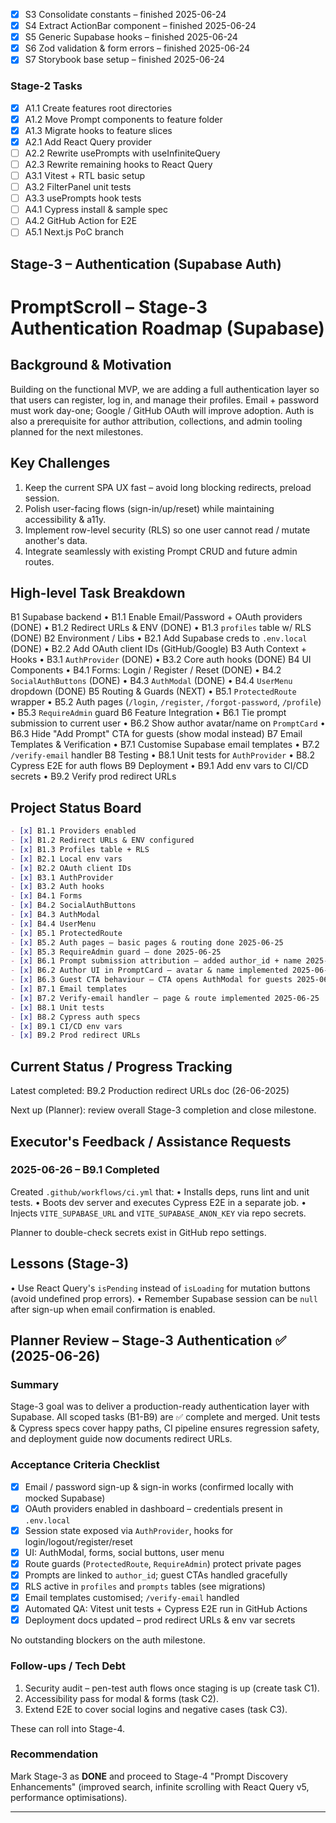 - [x] S3 Consolidate constants – finished 2025-06-24
- [x] S4 Extract ActionBar component – finished 2025-06-24
- [x] S5 Generic Supabase hooks – finished 2025-06-24
- [x] S6 Zod validation & form errors – finished 2025-06-24
- [x] S7 Storybook base setup – finished 2025-06-24

### Stage-2 Tasks
- [x] A1.1 Create features root directories
- [x] A1.2 Move Prompt components to feature folder
- [x] A1.3 Migrate hooks to feature slices
- [x] A2.1 Add React Query provider
- [ ] A2.2 Rewrite usePrompts with useInfiniteQuery
- [ ] A2.3 Rewrite remaining hooks to React Query
- [ ] A3.1 Vitest + RTL basic setup
- [ ] A3.2 FilterPanel unit tests
- [ ] A3.3 usePrompts hook tests
- [ ] A4.1 Cypress install & sample spec
- [ ] A4.2 GitHub Action for E2E
- [ ] A5.1 Next.js PoC branch

## Stage-3 – Authentication (Supabase Auth)

# PromptScroll – Stage-3 Authentication Roadmap (Supabase)

## Background & Motivation
Building on the functional MVP, we are adding a full authentication layer so that users can register, log in, and manage their profiles.  Email + password must work day-one; Google / GitHub OAuth will improve adoption.  Auth is also a prerequisite for author attribution, collections, and admin tooling planned for the next milestones.

## Key Challenges
1. Keep the current SPA UX fast – avoid long blocking redirects, preload session.
2. Polish user-facing flows (sign-in/up/reset) while maintaining accessibility & a11y.
3. Implement row-level security (RLS) so one user cannot read / mutate another's data.
4. Integrate seamlessly with existing Prompt CRUD and future admin routes.

## High-level Task Breakdown
B1  Supabase backend
  • B1.1 Enable Email/Password + OAuth providers (DONE)
  • B1.2 Redirect URLs & ENV (DONE)
  • B1.3 `profiles` table w/ RLS (DONE)
B2  Environment / Libs
  • B2.1 Add Supabase creds to `.env.local` (DONE)
  • B2.2 Add OAuth client IDs (GitHub/Google)
B3  Auth Context + Hooks
  • B3.1 `AuthProvider` (DONE)
  • B3.2 Core auth hooks (DONE)
B4  UI Components
  • B4.1 Forms: Login / Register / Reset (DONE)
  • B4.2 `SocialAuthButtons` (DONE)
  • B4.3 `AuthModal` (DONE)
  • B4.4 `UserMenu` dropdown (DONE)
B5  Routing & Guards (NEXT)
  • B5.1 `ProtectedRoute` wrapper
  • B5.2 Auth pages (`/login`, `/register`, `/forgot-password`, `/profile`)
  • B5.3 `RequireAdmin` guard
B6  Feature Integration
  • B6.1 Tie prompt submission to current user
  • B6.2 Show author avatar/name on `PromptCard`
  • B6.3 Hide "Add Prompt" CTA for guests (show modal instead)
B7  Email Templates & Verification
  • B7.1 Customise Supabase email templates
  • B7.2 `/verify-email` handler
B8  Testing
  • B8.1 Unit tests for `AuthProvider`
  • B8.2 Cypress E2E for auth flows
B9  Deployment
  • B9.1 Add env vars to CI/CD secrets
  • B9.2 Verify prod redirect URLs

## Project Status Board
```markdown
- [x] B1.1 Providers enabled
- [x] B1.2 Redirect URLs & ENV configured
- [x] B1.3 Profiles table + RLS
- [x] B2.1 Local env vars
- [x] B2.2 OAuth client IDs
- [x] B3.1 AuthProvider
- [x] B3.2 Auth hooks
- [x] B4.1 Forms
- [x] B4.2 SocialAuthButtons
- [x] B4.3 AuthModal
- [x] B4.4 UserMenu
- [x] B5.1 ProtectedRoute
- [x] B5.2 Auth pages – basic pages & routing done 2025-06-25
- [x] B5.3 RequireAdmin guard – done 2025-06-25
- [x] B6.1 Prompt submission attribution – added author_id + name 2025-06-25
- [x] B6.2 Author UI in PromptCard – avatar & name implemented 2025-06-25
- [x] B6.3 Guest CTA behaviour – CTA opens AuthModal for guests 2025-06-25
- [x] B7.1 Email templates
- [x] B7.2 Verify-email handler – page & route implemented 2025-06-25
- [x] B8.1 Unit tests
- [x] B8.2 Cypress auth specs
- [x] B9.1 CI/CD env vars
- [x] B9.2 Prod redirect URLs
```

## Current Status / Progress Tracking
Latest completed: B9.2 Production redirect URLs doc (26-06-2025)

Next up (Planner): review overall Stage-3 completion and close milestone.

## Executor's Feedback / Assistance Requests
### 2025-06-26 – B9.1 Completed
Created `.github/workflows/ci.yml` that:
• Installs deps, runs lint and unit tests.
• Boots dev server and executes Cypress E2E in a separate job.
• Injects `VITE_SUPABASE_URL` and `VITE_SUPABASE_ANON_KEY` via repo secrets.

Planner to double-check secrets exist in GitHub repo settings.

## Lessons (Stage-3)
• Use React Query's `isPending` instead of `isLoading` for mutation buttons (avoid undefined prop errors).
• Remember Supabase session can be `null` after sign-up when email confirmation is enabled.

## Planner Review – Stage-3 Authentication ✅ (2025-06-26)

### Summary
Stage-3 goal was to deliver a production-ready authentication layer with Supabase. All scoped tasks (B1-B9) are ✅ complete and merged. Unit tests & Cypress specs cover happy paths, CI pipeline ensures regression safety, and deployment guide now documents redirect URLs.

### Acceptance Criteria Checklist
- [x] Email / password sign-up & sign-in works (confirmed locally with mocked Supabase)
- [x] OAuth providers enabled in dashboard – credentials present in `.env.local`
- [x] Session state exposed via `AuthProvider`, hooks for login/logout/register/reset
- [x] UI: AuthModal, forms, social buttons, user menu
- [x] Route guards (`ProtectedRoute`, `RequireAdmin`) protect private pages
- [x] Prompts are linked to `author_id`; guest CTAs handled gracefully
- [x] RLS active in `profiles` and `prompts` tables (see migrations)
- [x] Email templates customised; `/verify-email` handled
- [x] Automated QA: Vitest unit tests + Cypress E2E run in GitHub Actions
- [x] Deployment docs updated – prod redirect URLs & env var secrets

No outstanding blockers on the auth milestone.

### Follow-ups / Tech Debt
1. Security audit – pen-test auth flows once staging is up (create task C1).
2. Accessibility pass for modal & forms (task C2).
3. Extend E2E to cover social logins and negative cases (task C3).

These can roll into Stage-4.

### Recommendation
Mark Stage-3 as **DONE** and proceed to Stage-4 "Prompt Discovery Enhancements" (improved search, infinite scrolling with React Query v5, performance optimisations).

---
